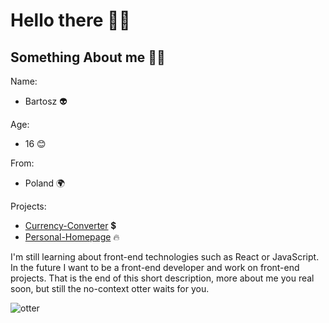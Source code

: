 # Hello there 👋😀

## Something About me 🧙‍♂️

Name:
- Bartosz 👽

Age:
- 16 😊

From:
- Poland 🌍

Projects:
- [Currency-Converter](https://siedemus.github.io/Currency-Converter/) 💲
- [Personal-Homepage](https://siedemus.github.io/Personal-Homepage/) 🔥

I'm still learning about front-end technologies such as React or JavaScript.
In the future I want to be a front-end developer and work on front-end projects. 
That is the end of this short description, more about me you real soon, but still the no-context otter waits for you. 

![otter](https://media2.giphy.com/media/26gssIytJvy1b1THO/200w.webp?cid=ecf05e476cky2rvschu9wu9voivkf23jlmovg1hof47z44j2&rid=200w.webp&ct=g)




<!--
**Siedemus/siedemus** is a ✨ _special_ ✨ repository because its `README.md` (this file) appears on your GitHub profile.

Here are some ideas to get you started:

- 🔭 I’m currently working on ...
- 🌱 I’m currently learning ...
- 👯 I’m looking to collaborate on ...
- 🤔 I’m looking for help with ...
- 💬 Ask me about ...
- 📫 How to reach me: ...
- 😄 Pronouns: ...
- ⚡ Fun fact: ...
-->
